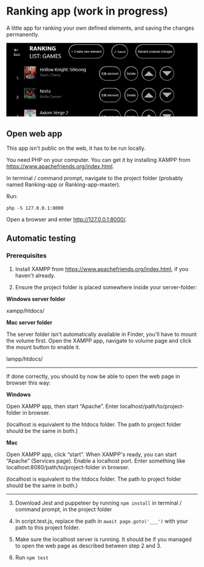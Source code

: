 # Ranking app (work in progress)
A little app for ranking your own defined elements, and saving the changes permanently.

![App_interface](/images/app.png)


## Open web app
This app isn't public on the web, it has to be run locally.

You need PHP on your computer. You can get it by installing XAMPP from https://www.apachefriends.org/index.html.

In terminal / command prompt, navigate to the project folder (probably named Ranking-app or Ranking-app-master).

Run:

```
php -S 127.0.0.1:8000
```

Open a browser and enter http://127.0.0.1:8000/.

## Automatic testing
### Prerequisites
1. Install XAMPP from https://www.apachefriends.org/index.html, if you haven't already.

2. Ensure the project folder is placed somewhere inside your server-folder:

<b>Windows server folder</b>

xampp/htdocs/

<b>Mac server folder</b>

The server folder isn't automatically available in Finder, you'll have to mount the volume first. Open the XAMPP app, navigate to volume page and click the mount button to enable it.

lampp/htdocs/

___

If done correctly, you should by now be able to open the web page in browser this way:

<b>Windows</b>

Open XAMPP app, then start “Apache”. Enter localhost/path/to/project-folder in browser.

(localhost is equivalent to the htdocs folder. The path to project folder should be the same in both.)

<b>Mac</b>

Open XAMPP app, click “start”. When XAMPP's ready, you can start “Apache” (Services page). Enable a localhost port. Enter something like localhost:8080/path/to/project-folder in browser.

(localhost is equivalent to the htdocs folder. The path to project folder should be the same in both.)

___

3. Download Jest and puppeteer by running `npm install` in terminal / command prompt, in the project folder

4. In script.test.js, replace the path in `await page.goto('___')` with your path to this project folder.

5. Make sure the localhost server is running. It should be if you managed to open the web page as described between step 2 and 3.

6. Run `npm test`